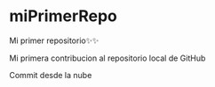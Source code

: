 # miPrimerRepo
Mi primer repositorio✨✨


Mi primera contribucion al repositorio local de GitHub

Commit desde la nube
